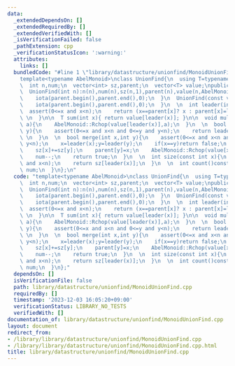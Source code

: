 ```yaml
---
data:
  _extendedDependsOn: []
  _extendedRequiredBy: []
  _extendedVerifiedWith: []
  _isVerificationFailed: false
  _pathExtension: cpp
  _verificationStatusIcon: ':warning:'
  attributes:
    links: []
  bundledCode: "#line 1 \"library/datastructure/unionfind/MonoidUnionFind.cpp\"\n\
    template<typename AbelMonoid>\nclass UnionFind{\n  using T=typename AbelMonoid::value_type;\n\
    \  int n,num;\n  vector<int> sz,parent;\n  vector<T> value;\npublic:\n  UnionFind()=default;\n\
    \  UnionFind(int n):n(n),num(n),sz(n,1),parent(n),value(n,AbelMonoid::unit()){\n\
    \    iota(parent.begin(),parent.end(),0);\n  }\n  UnionFind(const vector<T>&v):n(v.size()),num(n),sz(n,1),parent(n),value(v){\n\
    \    iota(parent.begin(),parent.end(),0);\n  }\n  \n  int leader(int x){ \n  \
    \  assert(0<=x and x<n);\n    return (x==parent[x]? x : parent[x]=leader(parent[x]));\
    \ \n  }\n\n  T sum(int x){ return value[leader(x)]; }\n\n  void multiply(int x,T\
    \ a){\n    AbelMonoid::Rchop(value[leader(x)],a);\n  }\n  \n  bool same(int x,int\
    \ y){\n    assert(0<=x and x<n and 0<=y and y<n);\n    return leader(x)==leader(y);\
    \ \n  }\n  \n  bool merge(int x,int y){\n    assert(0<=x and x<n and 0<=y and\
    \ y<n);\n    x=leader(x);y=leader(y);\n    if(x==y)return false;\n    if(sz[x]<sz[y])swap(x,y);\n\
    \    sz[x]+=sz[y];\n    parent[y]=x;\n    AbelMonoid::Rchop(value[x],value[y]);\n\
    \    num--;\n    return true;\n  }\n  \n  int size(const int x){\n    assert(0<=x\
    \ and x<n);\n    return sz[leader(x)];\n  }\n  \n  int count()const{\n    return\
    \ num;\n  }\n};\n"
  code: "template<typename AbelMonoid>\nclass UnionFind{\n  using T=typename AbelMonoid::value_type;\n\
    \  int n,num;\n  vector<int> sz,parent;\n  vector<T> value;\npublic:\n  UnionFind()=default;\n\
    \  UnionFind(int n):n(n),num(n),sz(n,1),parent(n),value(n,AbelMonoid::unit()){\n\
    \    iota(parent.begin(),parent.end(),0);\n  }\n  UnionFind(const vector<T>&v):n(v.size()),num(n),sz(n,1),parent(n),value(v){\n\
    \    iota(parent.begin(),parent.end(),0);\n  }\n  \n  int leader(int x){ \n  \
    \  assert(0<=x and x<n);\n    return (x==parent[x]? x : parent[x]=leader(parent[x]));\
    \ \n  }\n\n  T sum(int x){ return value[leader(x)]; }\n\n  void multiply(int x,T\
    \ a){\n    AbelMonoid::Rchop(value[leader(x)],a);\n  }\n  \n  bool same(int x,int\
    \ y){\n    assert(0<=x and x<n and 0<=y and y<n);\n    return leader(x)==leader(y);\
    \ \n  }\n  \n  bool merge(int x,int y){\n    assert(0<=x and x<n and 0<=y and\
    \ y<n);\n    x=leader(x);y=leader(y);\n    if(x==y)return false;\n    if(sz[x]<sz[y])swap(x,y);\n\
    \    sz[x]+=sz[y];\n    parent[y]=x;\n    AbelMonoid::Rchop(value[x],value[y]);\n\
    \    num--;\n    return true;\n  }\n  \n  int size(const int x){\n    assert(0<=x\
    \ and x<n);\n    return sz[leader(x)];\n  }\n  \n  int count()const{\n    return\
    \ num;\n  }\n};"
  dependsOn: []
  isVerificationFile: false
  path: library/datastructure/unionfind/MonoidUnionFind.cpp
  requiredBy: []
  timestamp: '2023-12-03 16:05:20+09:00'
  verificationStatus: LIBRARY_NO_TESTS
  verifiedWith: []
documentation_of: library/datastructure/unionfind/MonoidUnionFind.cpp
layout: document
redirect_from:
- /library/library/datastructure/unionfind/MonoidUnionFind.cpp
- /library/library/datastructure/unionfind/MonoidUnionFind.cpp.html
title: library/datastructure/unionfind/MonoidUnionFind.cpp
---
```

